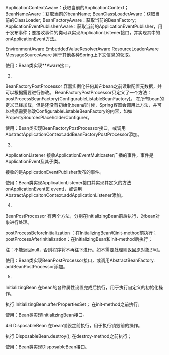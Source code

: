 ApplicationContextAware：获取当前的ApplicationContext；
BeanNameAware：获取当前的beanName;
BeanClassLoaderAware：获取当前的ClassLoader;
BeanFactoryAware：获取当前的BeanFactory;
ApplicationEventPublisherAware：获取当前的ApplicationEventPublisher，用于发布事件；要接收事件的类可以实现ApplicationListener接口，并实现其中的onApplicationEvent方法。

EnvironmentAware
EmbeddedValueResolverAware
ResourceLoaderAware
MessageSourceAware
用于其他各种Spring上下文信息的获取。

使用：Bean类实现**Aware接口。

2.
BeanFactoryPostProcessor
容器实例化任何其它bean之前读取配置元数据，并可以根据需要进行修改。
BeanFactoryPostProcessor只定义了一个方法：postProcessBeanFactory(ConfigurableListableBeanFactory)。
在所有bean的定义已经加载，但是还没有初始化bean的时候，Spring容器会调用此方法，并可以根据需要修改ConfigurableListableBeanFactory的内容，如如PropertySourcesPlaceholderConfigurer。

使用：Bean类实现BeanFactoryPostProcessor接口，或调用AbstractApplicationContext.addBeanFactoryPostProcessor添加。

3.
ApplicationListener
接收ApplicationEventMulticaster广播的事件，事件是ApplicationEvent及其子类。

接收的是ApplicationEventPublisher发布的事件。


使用：Bean类实现ApplicationListener接口并实现其定义的方法onApplicationEvent(E event)，或调用AbstractApplicaitonContext.addApplicationListener添加。


4.
BeanPostProcessor
有两个方法，分别在InitializingBean前后执行，对bean对象进行处理。

postProcessBeforeInitialization ：在InitializingBean和init-method前执行；
postProcessAfterInitialization：在InitializingBean和init-method后执行；

注：不能返回null，否则程序将不再往下进行。如不需要处理则返回原对象即可。

使用：Bean类实现BeanPostProcessor接口，或调用AbstractBeanFactory. addBeanPostProcessor添加。

5.
InitializingBean
在bean的各种属性设置完成后执行，用于执行自定义的初始化操作。

执行 InitializingBean.afterPropertiesSet；
在init-method之前执行;


使用：Bean类实现InitializingBean接口。

4.6 DisposableBean
在bean销毁之前执行，用于执行销毁前的操作。

执行 DisposableBean.destroy();
在destroy-method之前执行；


使用：Bean类实现DisposableBean接口。